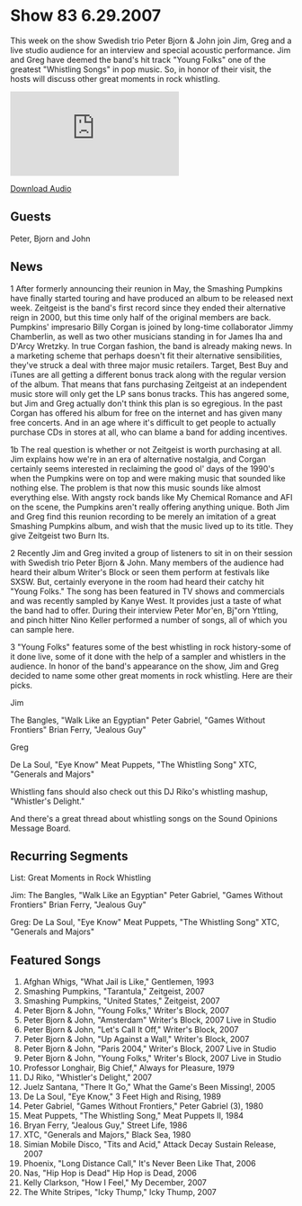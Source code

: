 # Show 83 6.29.2007
This week on the show Swedish trio Peter Bjorn & John join Jim, Greg and a live studio audience for an interview and special acoustic performance. Jim and Greg have deemed the band's hit track "Young Folks" one of the greatest "Whistling Songs" in pop music. So, in honor of their visit, the hosts will discuss other great moments in rock whistling.

![main image](http://www.soundopinions.org/images/pbandj/x.php)

[Download Audio](http://audio.soundopinions.org/streams/2007/06/so_20070629.m3u)

## Guests
Peter, Bjorn and John 

## News
1 After formerly announcing their reunion in May, the Smashing Pumpkins have finally started touring and have produced an album to be released next week. Zeitgeist is the band's first record since they ended their alternative reign in 2000, but this time only half of the original members are back. Pumpkins' impresario Billy Corgan is joined by long-time collaborator Jimmy Chamberlin, as well as two other musicians standing in for James Iha and D'Arcy Wretzky. In true Corgan fashion, the band is already making news. In a marketing scheme that perhaps doesn't fit their alternative sensibilities, they've struck a deal with three major music retailers. Target, Best Buy and iTunes are all getting a different bonus track along with the regular version of the album. That means that fans purchasing Zeitgeist at an independent music store will only get the LP sans bonus tracks. This has angered some, but Jim and Greg actually don't think this plan is so egregious. In the past Corgan has offered his album for free on the internet and has given many free concerts. And in an age where it's difficult to get people to actually purchase CDs in stores at all, who can blame a band for adding incentives.

1b The real question is whether or not Zeitgeist is worth purchasing at all. Jim explains how we're in an era of alternative nostalgia, and Corgan certainly seems interested in reclaiming the good ol' days of the 1990's when the Pumpkins were on top and were making music that sounded like nothing else. The problem is that now this music sounds like almost everything else. With angsty rock bands like My Chemical Romance and AFI on the scene, the Pumpkins aren't really offering anything unique. Both Jim and Greg find this reunion recording to be merely an imitation of a great Smashing Pumpkins album, and wish that the music lived up to its title. They give Zeitgeist two Burn Its.

2 Recently Jim and Greg invited a group of listeners to sit in on their session with Swedish trio Peter Bjorn & John. Many members of the audience had heard their album Writer's Block or seen them perform at festivals like SXSW. But, certainly everyone in the room had heard their catchy hit "Young Folks." The song has been featured in TV shows and commercials and was recently sampled by Kanye West. It provides just a taste of what the band had to offer. During their interview Peter Mor'en, Bj"orn Yttling, and pinch hitter Nino Keller performed a number of songs, all of which you can sample here.

3 "Young Folks" features some of the best whistling in rock history-some of it done live, some of it done with the help of a sampler and whistlers in the audience. In honor of the band's appearance on the show, Jim and Greg decided to name some other great moments in rock whistling. Here are their picks.

Jim

The Bangles, "Walk Like an Egyptian"
Peter Gabriel, "Games Without Frontiers"
Brian Ferry, "Jealous Guy"

Greg

De La Soul, "Eye Know"
Meat Puppets, "The Whistling Song"
XTC, "Generals and Majors"

Whistling fans should also check out this DJ Riko's whistling mashup, "Whistler's Delight."

And there's a great thread about whistling songs on the Sound Opinions Message Board.

## Recurring Segments
List: Great Moments in Rock Whistling

Jim:
The Bangles, "Walk Like an Egyptian"
Peter Gabriel, "Games Without Frontiers"
Brian Ferry, "Jealous Guy"

Greg:
De La Soul, "Eye Know"
Meat Puppets, "The Whistling Song"
XTC, "Generals and Majors"


## Featured Songs
1. Afghan Whigs, "What Jail is Like," Gentlemen, 1993
2. Smashing Pumpkins, "Tarantula," Zeitgeist, 2007
3. Smashing Pumpkins, "United States," Zeitgeist, 2007
4. Peter Bjorn & John, "Young Folks," Writer's Block, 2007
5. Peter Bjorn & John, "Amsterdam" Writer's Block, 2007 Live in Studio
6. Peter Bjorn & John, "Let's Call It Off," Writer's Block, 2007
7. Peter Bjorn & John, "Up Against a Wall," Writer's Block, 2007
8. Peter Bjorn & John, "Paris 2004," Writer's Block, 2007 Live in Studio
9. Peter Bjorn & John, "Young Folks," Writer's Block, 2007 Live in Studio
10. Professor Longhair, Big Chief," Always for Pleasure, 1979
11. DJ Riko, "Whistler's Delight," 2007
12. Juelz Santana, "There It Go," What the Game's Been Missing!, 2005
13. De La Soul, "Eye Know," 3 Feet High and Rising, 1989
14. Peter Gabriel, "Games Without Frontiers," Peter Gabriel (3), 1980
15. Meat Puppets, "The Whistling Song," Meat Puppets II, 1984
16. Bryan Ferry, "Jealous Guy," Street Life, 1986
17. XTC, "Generals and Majors," Black Sea, 1980
18. Simian Mobile Disco, "Tits and Acid," Attack Decay Sustain Release, 2007
19. Phoenix, "Long Distance Call," It's Never Been Like That, 2006
20. Nas, "Hip Hop is Dead" Hip Hop is Dead, 2006
21. Kelly Clarkson, "How I Feel," My December, 2007
22. The White Stripes, "Icky Thump," Icky Thump, 2007
